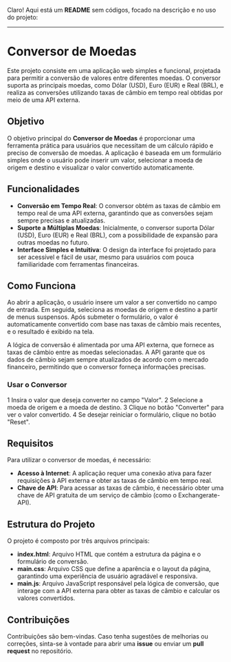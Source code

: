 Claro! Aqui está um **README** sem códigos, focado na descrição e no uso do projeto:

---

# Conversor de Moedas

Este projeto consiste em uma aplicação web simples e funcional, projetada para permitir a conversão de valores entre diferentes moedas. O conversor suporta as principais moedas, como Dólar (USD), Euro (EUR) e Real (BRL), e realiza as conversões utilizando taxas de câmbio em tempo real obtidas por meio de uma API externa.

## Objetivo

O objetivo principal do **Conversor de Moedas** é proporcionar uma ferramenta prática para usuários que necessitam de um cálculo rápido e preciso de conversão de moedas. A aplicação é baseada em um formulário simples onde o usuário pode inserir um valor, selecionar a moeda de origem e destino e visualizar o valor convertido automaticamente.

## Funcionalidades

- **Conversão em Tempo Real**: O conversor obtém as taxas de câmbio em tempo real de uma API externa, garantindo que as conversões sejam sempre precisas e atualizadas.
- **Suporte a Múltiplas Moedas**: Inicialmente, o conversor suporta Dólar (USD), Euro (EUR) e Real (BRL), com a possibilidade de expansão para outras moedas no futuro.
- **Interface Simples e Intuitiva**: O design da interface foi projetado para ser acessível e fácil de usar, mesmo para usuários com pouca familiaridade com ferramentas financeiras.

## Como Funciona

Ao abrir a aplicação, o usuário insere um valor a ser convertido no campo de entrada. Em seguida, seleciona as moedas de origem e destino a partir de menus suspensos. Após submeter o formulário, o valor é automaticamente convertido com base nas taxas de câmbio mais recentes, e o resultado é exibido na tela.

A lógica de conversão é alimentada por uma API externa, que fornece as taxas de câmbio entre as moedas selecionadas. A API garante que os dados de câmbio sejam sempre atualizados de acordo com o mercado financeiro, permitindo que o 
conversor forneça informações precisas.

### Usar o Conversor
1 Insira o valor que deseja converter no campo "Valor".
2 Selecione a moeda de origem e a moeda de destino.
3 Clique no botão "Converter" para ver o valor convertido.
4 Se desejar reiniciar o formulário, clique no botão "Reset".

## Requisitos

Para utilizar o conversor de moedas, é necessário:

- **Acesso à Internet**: A aplicação requer uma conexão ativa para fazer requisições à API externa e obter as taxas de câmbio em tempo real.
- **Chave de API**: Para acessar as taxas de câmbio, é necessário obter uma chave de API gratuita de um serviço de câmbio (como o Exchangerate-API).

## Estrutura do Projeto

O projeto é composto por três arquivos principais:

- **index.html**: Arquivo HTML que contém a estrutura da página e o formulário de conversão.
- **main.css**: Arquivo CSS que define a aparência e o layout da página, garantindo uma experiência de usuário agradável e responsiva.
- **main.js**: Arquivo JavaScript responsável pela lógica de conversão, que interage com a API externa para obter as taxas de câmbio e calcular os valores convertidos.

## Contribuições

Contribuições são bem-vindas. Caso tenha sugestões de melhorias ou correções, sinta-se à vontade para abrir uma **issue** ou enviar um **pull request** no repositório.
